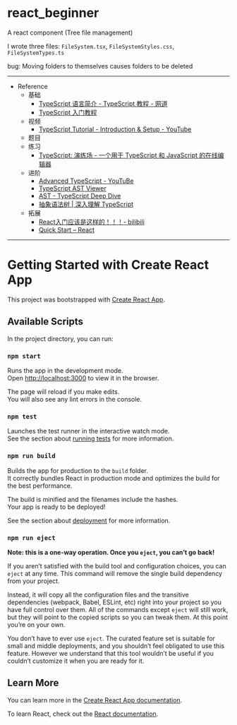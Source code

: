# react_beginner

A react component (Tree file management)

I wrote three files: `FileSystem.tsx`, `FileSystemStyles.css`, `FileSystemTypes.ts`

bug: Moving folders to themselves causes folders to be deleted

---

- Reference
	- 基础
		- [TypeScript 语言简介 - TypeScript 教程 - 网道](https://wangdoc.com/typescript/intro)
		- [TypeScript 入门教程](https://ts.xcatliu.com/)
	- 视频
		- [TypeScript Tutorial - Introduction & Setup - YouTube](https://www.youtube.com/watch?v=2pZmKW9-I_k&list=PL4cUxeGkcC9gUgr39Q_yD6v-bSyMwKPUI)
	- 题目
	- 练习
		- [TypeScript: 演练场 - 一个用于 TypeScript 和 JavaScript 的在线编辑器](https://www.typescriptlang.org/zh/play)
	- 进阶
		- [Advanced TypeScript - YouTuBe](https://youtube.com/playlist?list=PLIvujZeVDLMx040-j1W4WFs1BxuTGdI_b)
		- [TypeScript AST Viewer](https://ts-ast-viewer.com/#)
		- [AST - TypeScript Deep Dive](https://basarat.gitbook.io/typescript/overview/ast)
		- [抽象语法树 | 深入理解 TypeScript](https://jkchao.github.io/typescript-book-chinese/compiler/ast.html)
	- 拓展
		- [React入门应该是这样的！！！- bilibili](https://www.bilibili.com/video/BV1be411w7iF/)
		- [Quick Start – React](https://react.dev/learn)

---

# Getting Started with Create React App

This project was bootstrapped with [Create React App](https://github.com/facebook/create-react-app).

## Available Scripts

In the project directory, you can run:

### `npm start`

Runs the app in the development mode.\
Open [http://localhost:3000](http://localhost:3000) to view it in the browser.

The page will reload if you make edits.\
You will also see any lint errors in the console.

### `npm test`

Launches the test runner in the interactive watch mode.\
See the section about [running tests](https://facebook.github.io/create-react-app/docs/running-tests) for more information.

### `npm run build`

Builds the app for production to the `build` folder.\
It correctly bundles React in production mode and optimizes the build for the best performance.

The build is minified and the filenames include the hashes.\
Your app is ready to be deployed!

See the section about [deployment](https://facebook.github.io/create-react-app/docs/deployment) for more information.

### `npm run eject`

**Note: this is a one-way operation. Once you `eject`, you can’t go back!**

If you aren’t satisfied with the build tool and configuration choices, you can `eject` at any time. This command will remove the single build dependency from your project.

Instead, it will copy all the configuration files and the transitive dependencies (webpack, Babel, ESLint, etc) right into your project so you have full control over them. All of the commands except `eject` will still work, but they will point to the copied scripts so you can tweak them. At this point you’re on your own.

You don’t have to ever use `eject`. The curated feature set is suitable for small and middle deployments, and you shouldn’t feel obligated to use this feature. However we understand that this tool wouldn’t be useful if you couldn’t customize it when you are ready for it.

## Learn More

You can learn more in the [Create React App documentation](https://facebook.github.io/create-react-app/docs/getting-started).

To learn React, check out the [React documentation](https://reactjs.org/).
